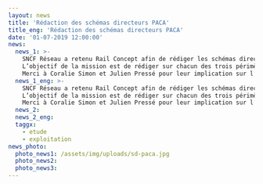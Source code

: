 ```yaml
---
layout: news
title: 'Rédaction des schémas directeurs PACA'
title_eng: 'Rédaction des schémas directeurs PACA'
date: '01-07-2019 12:00:00'
news:
  news_1: >-
    SNCF Réseau a retenu Rail Concept afin de rédiger les schémas directeurs de l’axe Marseille-Vintimille, de l’étoile ferroviaire de Marseille et de l’étoile ferroviaire de Nice.  
    L’objectif de la mission est de rédiger sur chacun des trois périmètres un document synthétique et pédagogique présentant les enjeux actuels en termes de déplacements, d’offre ferroviaire, d’infrastructure (besoins en termes de maintenance notamment) et de régularité ainsi que les différentes opérations et trajectoires d’investissement envisageables permettant de répondre à court, moyen et long terme à ces enjeux.  
    Merci à Coralie Simon et Julien Pressé pour leur implication sur l’offre et à Jean-François Vieu et Patrick Larminat pour leur confiance.  
  news_1_eng: >-
    SNCF Réseau a retenu Rail Concept afin de rédiger les schémas directeurs de l’axe Marseille-Vintimille, de l’étoile ferroviaire de Marseille et de l’étoile ferroviaire de Nice.  
    L’objectif de la mission est de rédiger sur chacun des trois périmètres un document synthétique et pédagogique présentant les enjeux actuels en termes de déplacements, d’offre ferroviaire, d’infrastructure (besoins en termes de maintenance notamment) et de régularité ainsi que les différentes opérations et trajectoires d’investissement envisageables permettant de répondre à court, moyen et long terme à ces enjeux.  
    Merci à Coralie Simon et Julien Pressé pour leur implication sur l’offre et à Jean-François Vieu et Patrick Larminat pour leur confiance.
  news_2:
  news_2_eng:
  taggx:
    - etude
    - exploitation
news_photo:
  photo_news1: /assets/img/uploads/sd-paca.jpg
  photo_news2:
  photo_news3:
---
```

